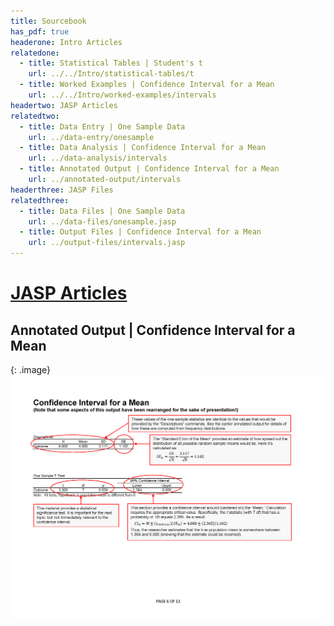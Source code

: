 ```yaml
---
title: Sourcebook
has_pdf: true
headerone: Intro Articles
relatedone:
  - title: Statistical Tables | Student's t
    url: ../../Intro/statistical-tables/t
  - title: Worked Examples | Confidence Interval for a Mean
    url: ../../Intro/worked-examples/intervals
headertwo: JASP Articles
relatedtwo:
  - title: Data Entry | One Sample Data
    url: ../data-entry/onesample
  - title: Data Analysis | Confidence Interval for a Mean
    url: ../data-analysis/intervals
  - title: Annotated Output | Confidence Interval for a Mean
    url: ../annotated-output/intervals
headerthree: JASP Files
relatedthree:
  - title: Data Files | One Sample Data
    url: ../data-files/onesample.jasp
  - title: Output Files | Confidence Interval for a Mean
    url: ../output-files/intervals.jasp
---
```


# [JASP Articles](../index.md)

## Annotated Output | Confidence Interval for a Mean

{: .image}
![Annotated output for confidence intervals](intervals.png)
